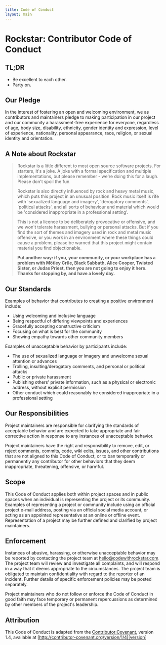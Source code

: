 ```yaml
---
title: Code of Conduct
layout: main
---
```


# Rockstar: Contributor Code of Conduct

## TL;DR

* Be excellent to each other.
* Party on.

## Our Pledge

In the interest of fostering an open and welcoming environment, we as contributors and maintainers pledge to making participation in our project and our community a harassment-free experience for everyone, regardless of age, body size, disability, ethnicity, gender identity and expression, level of experience, nationality, personal appearance, race, religion, or sexual identity and orientation.

## A Note about Rockstar

> Rockstar is a little different to most open source software projects. For starters, it's a joke. A joke with a formal specification and multiple implementations, but please remember - we're doing this for a laugh. Please don't spoil the fun.
>
> Rockstar is also directly influenced by rock and heavy metal music, which puts this project in an unusual position. Rock music itself is rife with 'sexualized language and imagery', 'derogatory comments', 'political attacks', and all sorts of behaviour and material which would be 'considered inappropriate in a professional setting'.
>
> This is not a licence to be deliberately provocative or offensive, and we won't tolerate harassment, bullying or personal attacks. But if you find the sort of themes and imagery used in rock and metal music offensive, or you work in an environment where these things could cause a problem, please be warned that this project might contain material you find objectionable.
>
> **Put another way: if you, your community, or your workplace has a problem with Mötley Crüe, Black Sabbath, Alice Cooper,
> Twisted Sister, or Judas Priest, then you are not going to enjoy it here. Thanks for stopping by, and have a lovely day.**

## Our Standards

Examples of behavior that contributes to creating a positive environment include:

* Using welcoming and inclusive language
* Being respectful of differing viewpoints and experiences
* Gracefully accepting constructive criticism
* Focusing on what is best for the community
* Showing empathy towards other community members

Examples of unacceptable behavior by participants include:

* The use of sexualized language or imagery and unwelcome sexual attention or advances
* Trolling, insulting/derogatory comments, and personal or political attacks
* Public or private harassment
* Publishing others' private information, such as a physical or electronic address, without explicit permission
* Other conduct which could reasonably be considered inappropriate in a professional setting


## Our Responsibilities

Project maintainers are responsible for clarifying the standards of acceptable behavior and are expected to take appropriate and fair corrective action in response to any instances of unacceptable behavior.

Project maintainers have the right and responsibility to remove, edit, or reject comments, commits, code, wiki edits, issues, and other contributions that are not aligned to this Code of Conduct, or to ban temporarily or permanently any contributor for other behaviors that they deem inappropriate, threatening, offensive, or harmful.

## Scope

This Code of Conduct applies both within project spaces and in public spaces when an individual is representing the project or its community. Examples of representing a project or community include using an official project e-mail address, posting via an official social media account, or acting as an appointed representative at an online or offline event. Representation of a project may be further defined and clarified by project maintainers.

## Enforcement

Instances of abusive, harassing, or otherwise unacceptable behavior may be reported by contacting the project team at [hello@codewithrockstar.com](mailto:hello@codewithrockstar.com). The project team will review and investigate all complaints, and will respond in a way that it deems appropriate to the circumstances. The project team is obligated to maintain confidentiality with regard to the reporter of an incident. Further details of specific enforcement policies may be posted separately.

Project maintainers who do not follow or enforce the Code of Conduct in good faith may face temporary or permanent repercussions as determined by other members of the project's leadership.

## Attribution

This Code of Conduct is adapted from the [Contributor Covenant][homepage], version 1.4, available at [http://contributor-covenant.org/version/1/4][version]

[homepage]: http://contributor-covenant.org
[version]: http://contributor-covenant.org/version/1/4/